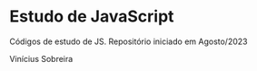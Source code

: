 # Estudo de JavaScript
Códigos de estudo de JS. Repositório iniciado em Agosto/2023

Vinícius Sobreira